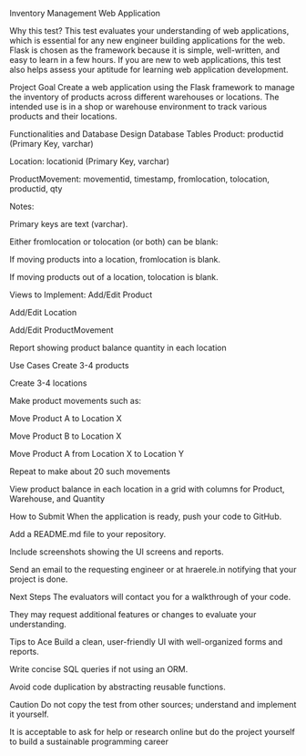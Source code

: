 Inventory Management Web Application


Why this test?
      This test evaluates your understanding of web applications, which is essential for any new engineer building applications for the web. Flask is chosen as the framework because it is simple, well-written, and easy to learn in a few hours. If you are new to web applications, this test also helps assess your aptitude for learning web application development.

Project Goal
    Create a web application using the Flask framework to manage the inventory of products across different warehouses or locations. The intended use is in a shop or warehouse environment to track various products and their locations.

Functionalities and Database Design
Database Tables
  Product: productid (Primary Key, varchar)

  Location: locationid (Primary Key, varchar)

  ProductMovement: movementid, timestamp, fromlocation, tolocation, productid, qty

Notes:

  Primary keys are text (varchar).

  Either fromlocation or tolocation (or both) can be blank:

  If moving products into a location, fromlocation is blank.

  If moving products out of a location, tolocation is blank.

Views to Implement:
  Add/Edit Product

  Add/Edit Location

  Add/Edit ProductMovement

Report showing product balance quantity in each location

Use Cases
  Create 3-4 products

  Create 3-4 locations

  Make product movements such as:

  Move Product A to Location X

  Move Product B to Location X

  Move Product A from Location X to Location Y

  Repeat to make about 20 such movements

  View product balance in each location in a grid with columns for Product, Warehouse, and Quantity

How to Submit
  When the application is ready, push your code to GitHub.

  Add a README.md file to your repository.

  Include screenshots showing the UI screens and reports.

  Send an email to the requesting engineer or at hraerele.in notifying that your project is done.

Next Steps
  The evaluators will contact you for a walkthrough of your code.

  They may request additional features or changes to evaluate your understanding.

Tips to Ace
  Build a clean, user-friendly UI with well-organized forms and reports.

  Write concise SQL queries if not using an ORM.

  Avoid code duplication by abstracting reusable functions.

Caution
  Do not copy the test from other sources; understand and implement it yourself.

  It is acceptable to ask for help or research online but do the project yourself to build a sustainable programming career
